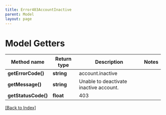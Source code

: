 ```yaml
---
title: Error403AccountInactive
parent: Model
layout: page
---
```


# Model Getters

Method name | Return type | Description | Notes
------------ | ------------- | ------------- | -------------
**getErrorCode()** | **string** | account.inactive |
**getMessage()** | **string** | Unable to deactivate inactive account. |
**getStatusCode()** | **float** | 403 |

[[Back to Index]](../index.md)
